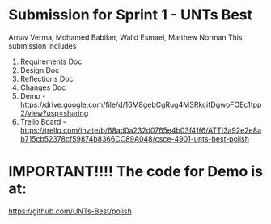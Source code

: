 # Submission for Sprint 1 - UNTs Best
Arnav Verma, Mohamed Babiker, Walid Esmael, Matthew Norman
This submission includes
1. Requirements Doc
2. Design Doc
3. Reflections Doc
4. Changes Doc
5. Demo - https://drive.google.com/file/d/16M8gebCgRug4MSRkcifDgwoFOEc1tpp2/view?usp=sharing
6. Trello Board - https://trello.com/invite/b/68ad0a232d0765e4b03f41f6/ATTI3a92e2e8ab715cb52378cf59874b8366CC89A048/csce-4901-unts-best-polish

# IMPORTANT!!!! The code for Demo is at:
https://github.com/UNTs-Best/polish









